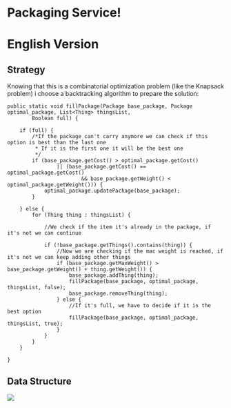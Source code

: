 # Packaging Service!
# English Version


## Strategy

Knowing that this is a combinatorial optimization problem (like the Knapsack problem) i choose a backtracking algorithm to prepare the solution:

    public static void fillPackage(Package base_package, Package optimal_package, List<Thing> thingsList,
			Boolean full) {

		if (full) {
			/*If the package can't carry anymore we can check if this option is best than the last one
			 * If it is the first one it will be the best one
			 */
			if (base_package.getCost() > optimal_package.getCost()
					|| (base_package.getCost() == optimal_package.getCost()
							&& base_package.getWeight() < optimal_package.getWeight())) {
				optimal_package.updatePackage(base_package);
			}

		} else {
			for (Thing thing : thingsList) {
				
				//We check if the item it's already in the package, if it's not we can continue
				 
				if (!base_package.getThings().contains(thing)) {
					//Now we are checking if the mac weight is reached, if it's not we can keep adding other things
					if (base_package.getMaxWeight() > base_package.getWeight() + thing.getWeight()) {
						base_package.addThing(thing);
						fillPackage(base_package, optimal_package, thingsList, false);
						base_package.removeThing(thing);
					} else {
						//If it's full, we have to decide if it is the best option
						fillPackage(base_package, optimal_package, thingsList, true);
					}
				}
			}
		}

	}

## Data Structure

![](https://picasaweb.google.com/109134416379125023794/6723674838878171713#6723674841612848978)


